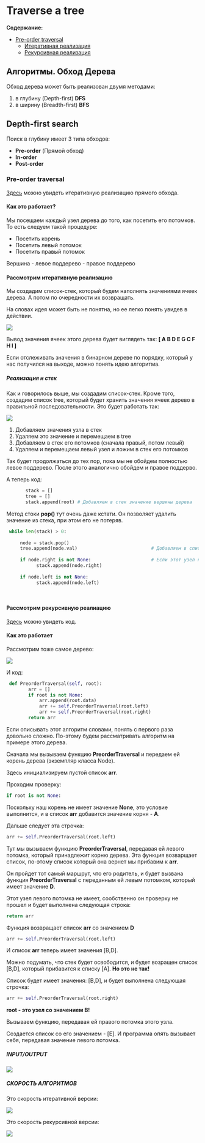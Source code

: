 # Traverse a tree

**Содержание:**
- [Pre-order traversal](#Pre-order)
   - [Итеративная реализация](#Pre-iterative)
   - [Рекурсивная реализация](#Pre-recursive)
   

## Алгоритмы. Обход Дерева
Обход дерева может быть реализован двумя методами:
1. в глубину (Depth-first) **DFS**  
2. в ширину (Breadth-first) **BFS**


## Depth-first search 
Поиск в глубину имеет 3 типа обходов: 
- **Pre-order** (Прямой обход)
- **In-order** 
- **Post-order**

### Pre-order traversal <a name="Pre-order"></a>

[Здесь](https://github.com/Francis-Morgan/traverse-a-tree/blob/master/Pre-order_traversal_iterative.py) можно увидеть итеративную реализацию прямого обхода. 

#### Как это работает?

Мы посещаем каждый узел дерева до того, как посетить его потомков. То есть следуем такой процедуре:
- Посетить корень
- Посетить левый потомок
- Посетить правый потомок

Вершина - левое поддерево - правое поддерево

#### Рассмотрим итеративную реализацию <a name="Pre-iterative"></a>

Мы создадим список-стек, который будем наполнять значениями ячеек дерева. А потом по очередности их возвращать. 

На словах идея может быть не понятна, но ее легко понять увидев в действии.

![](https://github.com/Francis-Morgan/traverse-a-tree/blob/master/TREE%20TRAVERSE/tree.png)

Вывод значения ячеек этого дерева будет виглядеть так: **[ A B D E G C F H I ]**

Если отслеживать значения в бинарном дереве по порядку, который у нас получился на выходе, можно понять идею алгоритма.

##### Реализация и стек

Как и говорилось выше,  мы создадим список-стек. Кроме того, создадим список tree, который будет хранить значения ячеек дерево в правильной последовательности. Это будет работать так: 

![](https://github.com/Francis-Morgan/traverse-a-tree/blob/master/TREE%20TRAVERSE/tree_stack.png)

1. Добавляем значения узла в стек
2. Удаляем это значение и перемещаем в tree
3. Добавляем в стек его потомков (сначала правый, потом левый)
4. Удаляем и перемещаем левый узел и ложим в стек его потомков

Так будет  продолжаться до тех пор, пока мы не обойдем полностью левое поддерево. После этого аналогично обойдем и правое поддерво.

А теперь код: 

```python
       stack = []
       tree = []
       stack.append(root) # Добавляем в стек значение вершины дерева
```
Метод стоки **pop()** тут очень даже кстати. Он позволяет удалить значение из стека, при этом его не потеряв.

```python
 while len(stack) > 0:
        
     node = stack.pop()
     tree.append(node.val)                           # Добавляем в список значения узла
     
     if node.right is not None:                      # Если этот узел не лист - добавляем в стек
           stack.append(node.right)
     
     if node.left is not None:
           stack.append(node.left)
            
            
```

#### Рассмотрим рекурсивную реалиацию <a name="Pre-recursive"></a>

[Здесь](https://github.com/Francis-Morgan/traverse-a-tree/blob/master/Pre-order_traversal.py) можно увидеть код.

#### Как это работает 

Рассмотрим тоже самое дерево:

![](https://github.com/Francis-Morgan/traverse-a-tree/blob/master/TREE%20TRAVERSE/tree.png)

И код:

```python
 def PreorderTraversal(self, root):
        arr = []
        if root is not None:
            arr.append(root.data)
            arr += self.PreorderTraversal(root.left)
            arr += self.PreorderTraversal(root.right)
        return arr
```

Если описывать этот алгоритм словами, понять с первого раза довольно сложно. По-этому будем рассматривать алгоритм на примере этого дерева. 

Сначала мы вызываем функцию **PreorderTraversal** и передаем ей корень дерева (экземпляр класса Node).

Здесь инициализируем пустой список **arr**.

Проходим проверку: 

```python
if root is not None:
```
Поскольку наш корень не имеет значение **None**, это условие выполнится, и в список **arr** добавится значение корня - **A**.

Дальше следует эта строчка: 

```python
arr += self.PreorderTraversal(root.left)
```
Тут мы вызываем функцию **PreorderTraversal**, передавая ей левого потомка, который принадлежит корню дерева. Эта функция возварщает список, по-этому список который она вернет мы прибавим к **arr**.

Он пройдет тот самый маршрут, что его родитель, и будет вызвана функция **PreorderTraversal** с переданным  ей левым потомком, который имеет значение **D**.

Этот узел левого потомка не имеет, сообственно он проверку не прошел и будет выполнена следующая строка:
```python
return arr
```

Функция возвращает список **arr** со значением **D** 

```python
arr += self.PreorderTraversal(root.left)
```
И список **arr** теперь имеет значения [B,D].

Можно подумать, что стек будет освободится, и будет возращен список [B,D], который прибавится к списку [A]. **Но это не так!**

Список будет имеет значения: [B,D], и будет выполнена следующая строчка: 

```python
arr += self.PreorderTraversal(root.right)
```

**root - это узел со значением B!**

Вызываем функцию, передавая ей правого потомка этого узла. 

Создается список со его значением - [E]. И программа опять вызывает себя, передавая значение левого потомка. 

##### INPUT/OUTPUT

![](https://github.com/Francis-Morgan/traverse-a-tree/blob/master/TREE%20TRAVERSE/input_output.PNG)

##### СКОРОСТЬ АЛГОРИТМОВ

Это скорость итеративной версии: 

![](https://github.com/Francis-Morgan/traverse-a-tree/blob/master/TREE%20TRAVERSE/complexity.PNG)

Это скорость рекурсивной версии:

![](https://github.com/Francis-Morgan/traverse-a-tree/blob/master/TREE%20TRAVERSE/complexity_rec.PNG)
